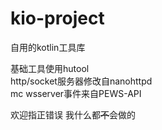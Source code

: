 # kio-project

自用的kotlin工具库

基础工具使用hutool  
http/socket服务器修改自nanohttpd  
mc wsserver事件来自PEWS-API  

欢迎指正错误 我什么都<del>不</del>会做的